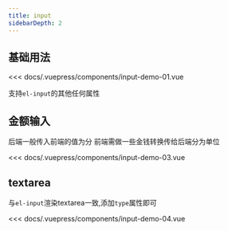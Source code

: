 ```yaml
---
title: input
sidebarDepth: 2
---
```


## 基础用法

<demo-block>
<input-demo-01 slot="source"></input-demo-01>
<<< docs/.vuepress/components/input-demo-01.vue

支持`el-input`的其他任何属性

</demo-block>



## 金额输入
后端一般传入前端的值为分 前端需做一些金钱转换传给后端分为单位

<demo-block>
<input-demo-03 slot="source"></input-demo-03>
<<< docs/.vuepress/components/input-demo-03.vue
</demo-block>

## textarea

与`el-input`渲染textarea一致,添加`type`属性即可

<demo-block>
<input-demo-04 slot="source"></input-demo-04>

<<< docs/.vuepress/components/input-demo-04.vue

</demo-block>
